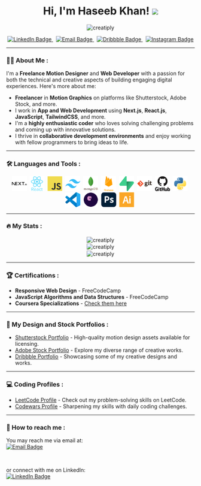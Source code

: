 <h1 align="center">
  Hi, I'm Haseeb Khan! 
  <img src="https://media.giphy.com/media/hvRJCLFzcasrR4ia7z/giphy.gif" width="30px"/>
</h1>

<p align="center">
  <img src="https://komarev.com/ghpvc/?username=creatiply&label=Profile%20views&color=0e75b6&style=flat" alt="creatiply" />
</p>

<div id="badges" align="center">
  <a target="_blank" href="https://www.linkedin.com/in/haseeb-khan-creatiply/">
    <img src="https://img.shields.io/badge/LinkedIn-blue?style=for-the-badge&logo=linkedin&logoColor=white" alt="LinkedIn Badge"/>
  </a>
  &nbsp;
  <a href="mailto: haseebkhan.creatiply@gmail.com">
    <img src="https://img.shields.io/badge/email-red?logo=gmail&logoColor=white&style=for-the-badge" alt="Email Badge"/>
  </a>
  &nbsp;
  <a href="https://dribbble.com/CreatiPly">
    <img src="https://img.shields.io/badge/Dribbble-EA4C89?style=for-the-badge&logo=dribbble&logoColor=white" alt="Dribbble Badge"/>
  </a>
  &nbsp;
  <a href="https://www.instagram.com/CreatiPly">
    <img src="https://img.shields.io/badge/Instagram-E4405F?style=for-the-badge&logo=instagram&logoColor=white" alt="Instagram Badge"/>
  </a>
</div>

---

### :man_technologist: About Me :

I'm a **Freelance Motion Designer** and **Web Developer** with a passion for both the technical and creative aspects of building engaging digital experiences. Here's more about me:
- **Freelancer** in **Motion Graphics** on platforms like Shutterstock, Adobe Stock, and more.
- I work in **App and Web Development** using **Next.js**, **React.js**, **JavaScript**, **TailwindCSS**, and more.
- I'm a **highly enthusiastic coder** who loves solving challenging problems and coming up with innovative solutions.
- I thrive in **collaborative development environments** and enjoy working with fellow programmers to bring ideas to life.

---

### :hammer_and_wrench: Languages and Tools :

<div align="center">
  <img src="https://github.com/devicons/devicon/blob/master/icons/nextjs/nextjs-original-wordmark.svg" title="Next.js" alt="Next.js" width="40" height="40"/>&nbsp;
  <img src="https://github.com/devicons/devicon/blob/master/icons/react/react-original-wordmark.svg" title="React" alt="React" width="40" height="40"/>&nbsp;
  <img src="https://github.com/devicons/devicon/blob/master/icons/javascript/javascript-original.svg" title="JavaScript" alt="JavaScript" width="40" height="40"/>&nbsp;
  <img src="https://github.com/devicons/devicon/blob/master/icons/tailwindcss/tailwindcss-original.svg" title="Tailwind CSS" alt="Tailwind CSS" width="40" height="40"/>&nbsp;
  <img src="https://github.com/devicons/devicon/blob/master/icons/mongodb/mongodb-original-wordmark.svg" title="MongoDB" alt="MongoDB" width="40" height="40"/>&nbsp;
  <img src="https://github.com/devicons/devicon/blob/master/icons/firebase/firebase-plain-wordmark.svg" title="Firebase" alt="Firebase" width="40" height="40"/>&nbsp;
  <img src="https://github.com/devicons/devicon/blob/master/icons/supabase/supabase-original.svg" title="Supabase" alt="Supabase" width="40" height="40"/>&nbsp;
  <img src="https://github.com/devicons/devicon/blob/master/icons/git/git-original-wordmark.svg" title="Git" alt="Git" width="40" height="40"/>&nbsp;
  <img src="https://github.com/devicons/devicon/blob/master/icons/github/github-original-wordmark.svg" title="GitHub" alt="GitHub" width="40" height="40"/>&nbsp;
  <img src="https://github.com/devicons/devicon/blob/master/icons/python/python-original.svg" title="Python" alt="Python" width="40" height="40"/>&nbsp;
  <img src="https://github.com/devicons/devicon/blob/master/icons/vscode/vscode-original.svg" title="VSCode" alt="VSCode" width="40" height="40"/>&nbsp;
  <img src="https://github.com/devicons/devicon/blob/master/icons/aftereffects/aftereffects-original.svg" title="After Effects" alt="After Effects" width="40" height="40"/>&nbsp;
  <img src="https://github.com/devicons/devicon/blob/master/icons/photoshop/photoshop-plain.svg" title="Photoshop" alt="Photoshop" width="40" height="40"/>&nbsp;
  <img src="https://github.com/devicons/devicon/blob/master/icons/illustrator/illustrator-plain.svg" title="Illustrator" alt="Illustrator" width="40" height="40"/>&nbsp;
</div>

---

### :fire: My Stats :

<div align="center">
  <img align="center" src="https://github-readme-streak-stats.herokuapp.com/?user=CreatiPly&theme=dark&background=000000" alt="creatiply" />
</div>

<div align="center">
  <img align="center" src="https://github-readme-stats.vercel.app/api?username=CreatiPly&show_icons=true&theme=vision-friendly-dark" alt="creatiply" />
</div>

<div align="center">
  <img align="center" src="https://github-profile-trophy.vercel.app/?username=creatiply&theme=darkhub" alt="creatiply" />
</div>

---

### :trophy: Certifications :

- **Responsive Web Design** - FreeCodeCamp
- **JavaScript Algorithms and Data Structures** - FreeCodeCamp
- **Coursera Specializations** - [Check them here](https://www.coursera.org/learner/haseeb-khan-creatiply)

---

### :art: My Design and Stock Portfolios :

- [Shutterstock Portfolio](https://www.shutterstock.com/g/CreatiPly) - High-quality motion design assets available for licensing.
- [Adobe Stock Portfolio](https://stock.adobe.com/contributor/211898958/CreatiPly) - Explore my diverse range of creative works.
- [Dribbble Portfolio](https://dribbble.com/CreatiPly) - Showcasing some of my creative designs and works.

---

### :computer: Coding Profiles :

- [LeetCode Profile](https://leetcode.com/u/Haseeb_Khan_CreatiPly/) - Check out my problem-solving skills on LeetCode.
- [Codewars Profile](https://www.codewars.com/users/CreatiPly) - Sharpening my skills with daily coding challenges.

---

### :incoming_envelope: How to reach me :

You may reach me via email at:  
<a href="mailto:haseebkhan.creatiply@gmail.com">
  <img src="https://img.shields.io/badge/-Haseeb%20Khan-red?style=flat&logo=gmail&logoColor=white" alt="Email Badge"/>
</a>
    
 <br/>
    
or connect with me on LinkedIn:  
<a target="_blank" href="https://www.linkedin.com/in/haseeb-khan-creatiply/">
  <img src="https://img.shields.io/badge/-Haseeb%20Khan-blue?style=flat&logo=Linkedin&logoColor=white" alt="LinkedIn Badge"/>
</a>
